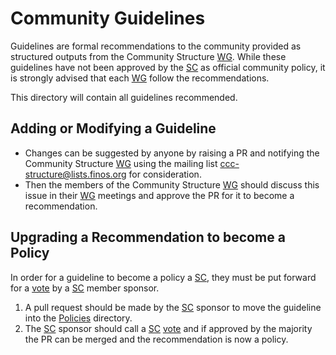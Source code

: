# Community Guidelines

Guidelines are formal recommendations to the community provided as structured outputs from the Community Structure [WG]. While these guidelines have not been approved by the [SC] as official community policy, it is strongly advised that each [WG] follow the recommendations.

This directory will contain all guidelines recommended.

## Adding or Modifying a Guideline

- Changes can be suggested by anyone by raising a PR and notifying the Community Structure [WG] using the mailing list <ccc-structure@lists.finos.org> for consideration.
- Then the members of the Community Structure [WG] should discuss this issue in their [WG] meetings and approve the PR for it to become a recommendation.

## Upgrading a Recommendation to become a Policy

In order for a guideline to become a policy a [SC], they must be put forward for a [vote] by a [SC] member sponsor.

1. A pull request should be made by the [SC] sponsor to move the guideline into the [Policies] directory.
2. The [SC] sponsor should call a [SC] [vote] and if approved by the majority the PR can be merged and the recommendation is now a policy.

[Policies]: ../community-policies
[vote]: ../governance/steering/charter.md#voting
[SC]: ../governance/community-structure.md#steering-committee
[WG]: ../governance/community-structure.md#working-groups
